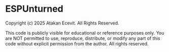 # ESPUnturned

Copyright (c) 2025 Atakan Ecevit. All Rights Reserved.

This code is publicly visible for educational or reference purposes only.
You are NOT permitted to use, reproduce, distribute, or modify any part of this code without explicit permission from the author.
All rights reserved.
